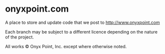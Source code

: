 onyxpoint.com
=============

A place to store and update code that we post to http://www.onyxpoint.com

Each branch may be subject to a different licence depending on the nature of the project.

All works &copy; Onyx Point, Inc. except where otherwise noted.
